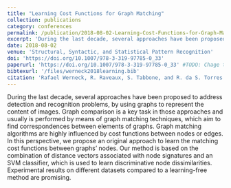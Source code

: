 ```yaml
---
title: "Learning Cost Functions for Graph Matching"
collection: publications
category: conferences
permalink: /publication/2018-08-02-Learning-Cost-Functions-for-Graph-Matching
excerpt: 'During the last decade, several approaches have been proposed to address detection and recognition problems, by using graphs to represent the content of images. In this perspective, we propose an original approach to learn the matching cost functions between graphs’ nodes.'
date: 2018-08-02
venue: 'Structural, Syntactic, and Statistical Pattern Recognition'
doi: 'https://doi.org/10.1007/978-3-319-97785-0_33'
paperurl: 'https://doi.org/10.1007/978-3-319-97785-0_33' #TODO: Chage to local file
bibtexurl: '/files/werneck2018learning.bib'
citation: 'Rafael Werneck, R. Raveaux, S. Tabbone, and R. da S. Torres. Learning Cost Functions for Graph Matching. In Xiao Bai, Edwin R. Hancock, Tin Kam Ho, Richard C. Wilson, Battista Biggio, and Antonio Robles-Kelly, editors, Structural, Syntactic, and Statistical Pattern Recognition, pages 345–354, Cham, 2018. Springer International Publishing.'
---
```


During the last decade, several approaches have been proposed to address detection and recognition problems, by using graphs to represent the content of images. Graph comparison is a key task in those approaches and usually is performed by means of graph matching techniques, which aim to find correspondences between elements of graphs. Graph matching algorithms are highly influenced by cost functions between nodes or edges. In this perspective, we propose an original approach to learn the matching cost functions between graphs’ nodes. Our method is based on the combination of distance vectors associated with node signatures and an SVM classifier, which is used to learn discriminative node dissimilarities. Experimental results on different datasets compared to a learning-free method are promising.